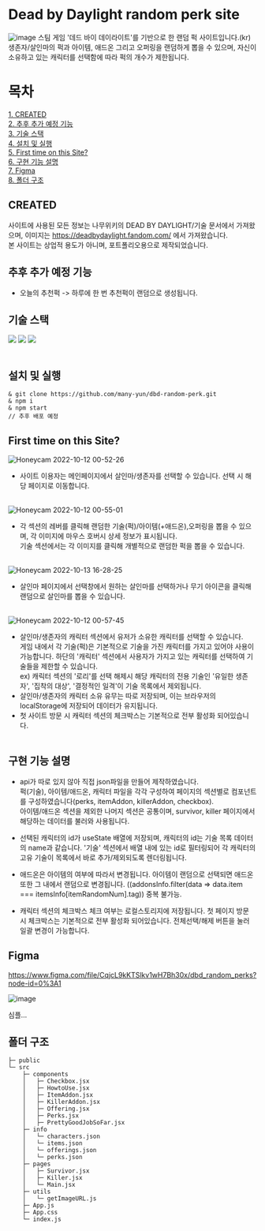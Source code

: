 # Dead by Daylight random perk site
![image](https://user-images.githubusercontent.com/92010078/195531226-fdfb85dd-0748-4400-8f65-cd5b0c84b720.png)
스팀 게임 '데드 바이 데이라이트'를 기반으로 한 랜덤 퍽 사이트입니다.(kr)<br>
생존자/살인마의 퍽과 아이템, 애드온 그리고 오퍼링을 랜덤하게 뽑을 수 있으며, 자신이 소유하고 있는 캐릭터를 선택함에 따라 퍽의 개수가 제한됩니다.<br>


# 목차
[1. CREATED](#created) <br>
[2. 추후 추가 예정 기능](#추후-추가-예정-기능)<br>
[3. 기술 스택](#기술-스택)<br>
[4. 설치 및 실행](#설치-및-실행)<br>
[5. First time on this Site?](#first-time-on-this-site)<br>
[6. 구현 기능 설명](#구현-기능-설명)<br>
[7. Figma](#figma)<br>
[8. 폴더 구조](#폴더-구조)


## CREATED
사이트에 사용된 모든 정보는 나무위키의 DEAD BY DAYLIGHT/기술 문서에서 가져왔으며, 이미지는 https://deadbydaylight.fandom.com/ 에서 가져왔습니다.<br>
본 사이트는 상업적 용도가 아니며, 포트폴리오용으로 제작되었습니다.


## 추후 추가 예정 기능
+ 오늘의 추천퍽 -> 하루에 한 번 추천퍽이 랜덤으로 생성됩니다.


## 기술 스택

<div>
<img src="https://img.shields.io/badge/React-61DAFB?style=for-the-badge&logo=react&logoColor=white"/>
<img src="https://img.shields.io/badge/JavaScript-F7DF1E?style=for-the-badge&logo=javascript&logoColor=white"/>
<img src="https://img.shields.io/badge/styled components-DB7093?style=for-the-badge&logo=styled-components&logoColor=white"/>
</div>
<br>

## 설치 및 실행
```
& git clone https://github.com/many-yun/dbd-random-perk.git
& npm i
& npm start
// 추후 배포 예정
```

## First time on this Site?
![Honeycam 2022-10-12 00-52-26](https://user-images.githubusercontent.com/92010078/195141697-ca7c9844-8b93-47c2-9279-455d6bcb0c32.gif)
- 사이트 이용자는 메인페이지에서 살인마/생존자를 선택할 수 있습니다. 선택 시 해당 페이지로 이동합니다.<br><br>

![Honeycam 2022-10-12 00-55-01](https://user-images.githubusercontent.com/92010078/195141746-9b4e4242-95da-4099-89d9-1f44aeee1097.gif)
- 각 섹션의 레버를 클릭해 랜덤한 기술(퍽)/아이템(+애드온),오퍼링을 뽑을 수 있으며, 각 이미지에 마우스 호버시 상세 정보가 표시됩니다.<br>
기술 섹션에서는 각 이미지를 클릭해 개별적으로 랜덤한 퍽을 뽑을 수 있습니다.<br><br>

![Honeycam 2022-10-13 16-28-25](https://user-images.githubusercontent.com/92010078/195530643-860a6137-61b2-4825-a2c7-46e36e100fa8.gif)
- 살인마 페이지에서 선택창에서 원하는 살인마를 선택하거나 무기 아이콘을 클릭해 랜덤으로 살인마를 뽑을 수 있습니다.<br><br>

![Honeycam 2022-10-12 00-57-45](https://user-images.githubusercontent.com/92010078/195142060-9898aa97-7d6d-4e9d-9f4e-343f7a0dcb58.gif)
- 살인마/생존자의 캐릭터 섹션에서 유저가 소유한 캐릭터를 선택할 수 있습니다.<br>
게임 내에서 각 기술(퍽)은 기본적으로 기술을 가진 캐릭터를 가지고 있어야 사용이 가능합니다. 하단의 '캐릭터' 섹션에서 사용자가 가지고 있는 캐릭터를 선택하여 기술들을 제한할 수 있습니다.<br>
ex) 캐릭터 섹션의 '로리'를 선택 해제시 해당 캐릭터의 전용 기술인 '유일한 생존자', '집착의 대상', '결정적인 일격'이 기술 목록에서 제외됩니다.<br>
- 살인마/생존자의 캐릭터 소유 유무는 따로 저장되며, 이는 브라우저의 localStorage에 저장되어 데이터가 유지됩니다.<br>
- 첫 사이트 방문 시 캐릭터 섹션의 체크박스는 기본적으로 전부 활성화 되어있습니다.<br><br>

## 구현 기능 설명
- api가 따로 있지 않아 직접 json파일을 만들어 제작하였습니다. <br>
퍽(기술), 아이템/애드온, 캐릭터 파일을 각각 구성하여 페이지의 섹션별로 컴포넌트를 구성하였습니다(perks, itemAddon, killerAddon, checkbox). 
<br>아이템/애드온 섹션을 제외한 나머지 섹션은 공통이며, survivor, killer 페이지에서 해당하는 데이터를 불러와 사용됩니다.

- 선택된 캐릭터의 id가 useState 배열에 저장되며, 캐릭터의 id는 기술 목록 데이터의 name과 같습니다. '기술' 섹션에서 배열 내에 있는 id로 필터링되어 각 캐릭터의 고유 기술이 목록에서 바로 추가/제외되도록 렌더링됩니다.

- 애드온은 아이템의 여부에 따라서 변경됩니다. 아이템이 랜덤으로 선택되면 애드온 또한 그 내에서 랜덤으로 변경됩니다. ((addonsInfo.filter(data => data.item === itemsInfo[itemRandomNum].tag)) 중복 불가능.

- 캐릭터 섹션의 체크박스 체크 여부는 로컬스토리지에 저장됩니다. 첫 페이지 방문 시 체크박스는 기본적으로 전부 활성화 되어있습니다. 전체선택/해제 버튼을 눌러 일괄 변경이 가능합니다. 


## Figma

https://www.figma.com/file/CqjcL9kKTSlkv1wH7Bh30x/dbd_random_perks?node-id=0%3A1

![image](https://user-images.githubusercontent.com/92010078/178775864-47381504-db80-46a0-b3d6-7c2a40f357c7.png)

심플...

## 폴더 구조
```
├─ public
└─ src
    ├─ components
    │   ├─ Checkbox.jsx
    │   ├─ HowtoUse.jsx
    │   ├─ ItemAddon.jsx
    │   ├─ KillerAddon.jsx
    │   ├─ Offering.jsx
    │   ├─ Perks.jsx
    │   ├─ PrettyGoodJobSoFar.jsx
    ├─ info
    │   └─ characters.json
    │   └─ items.json
    │   └─ offerings.json
    │   └─ perks.json
    ├─ pages
    │   ├─ Survivor.jsx
    │   ├─ Killer.jsx
    │   └─ Main.jsx
    ├─ utils
    │   └─ getImageURL.js
    ├─ App.js
    ├─ App.css
    └─ index.js
```

